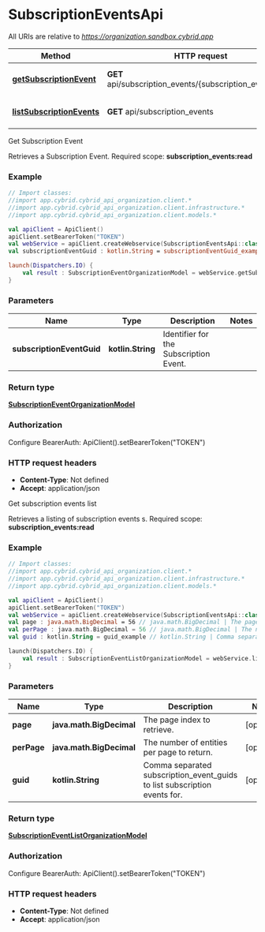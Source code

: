 # SubscriptionEventsApi

All URIs are relative to *https://organization.sandbox.cybrid.app*

Method | HTTP request | Description
------------- | ------------- | -------------
[**getSubscriptionEvent**](SubscriptionEventsApi.md#getSubscriptionEvent) | **GET** api/subscription_events/{subscription_event_guid} | Get Subscription Event 
[**listSubscriptionEvents**](SubscriptionEventsApi.md#listSubscriptionEvents) | **GET** api/subscription_events | Get subscription events list



Get Subscription Event 

Retrieves a Subscription Event.  Required scope: **subscription_events:read**

### Example
```kotlin
// Import classes:
//import app.cybrid.cybrid_api_organization.client.*
//import app.cybrid.cybrid_api_organization.client.infrastructure.*
//import app.cybrid.cybrid_api_organization.client.models.*

val apiClient = ApiClient()
apiClient.setBearerToken("TOKEN")
val webService = apiClient.createWebservice(SubscriptionEventsApi::class.java)
val subscriptionEventGuid : kotlin.String = subscriptionEventGuid_example // kotlin.String | Identifier for the Subscription Event.

launch(Dispatchers.IO) {
    val result : SubscriptionEventOrganizationModel = webService.getSubscriptionEvent(subscriptionEventGuid)
}
```

### Parameters

Name | Type | Description  | Notes
------------- | ------------- | ------------- | -------------
 **subscriptionEventGuid** | **kotlin.String**| Identifier for the Subscription Event. |

### Return type

[**SubscriptionEventOrganizationModel**](SubscriptionEventOrganizationModel.md)

### Authorization


Configure BearerAuth:
    ApiClient().setBearerToken("TOKEN")

### HTTP request headers

 - **Content-Type**: Not defined
 - **Accept**: application/json


Get subscription events list

Retrieves a listing of subscription events s.  Required scope: **subscription_events:read**

### Example
```kotlin
// Import classes:
//import app.cybrid.cybrid_api_organization.client.*
//import app.cybrid.cybrid_api_organization.client.infrastructure.*
//import app.cybrid.cybrid_api_organization.client.models.*

val apiClient = ApiClient()
apiClient.setBearerToken("TOKEN")
val webService = apiClient.createWebservice(SubscriptionEventsApi::class.java)
val page : java.math.BigDecimal = 56 // java.math.BigDecimal | The page index to retrieve.
val perPage : java.math.BigDecimal = 56 // java.math.BigDecimal | The number of entities per page to return.
val guid : kotlin.String = guid_example // kotlin.String | Comma separated subscription_event_guids to list subscription events for.

launch(Dispatchers.IO) {
    val result : SubscriptionEventListOrganizationModel = webService.listSubscriptionEvents(page, perPage, guid)
}
```

### Parameters

Name | Type | Description  | Notes
------------- | ------------- | ------------- | -------------
 **page** | **java.math.BigDecimal**| The page index to retrieve. | [optional]
 **perPage** | **java.math.BigDecimal**| The number of entities per page to return. | [optional]
 **guid** | **kotlin.String**| Comma separated subscription_event_guids to list subscription events for. | [optional]

### Return type

[**SubscriptionEventListOrganizationModel**](SubscriptionEventListOrganizationModel.md)

### Authorization


Configure BearerAuth:
    ApiClient().setBearerToken("TOKEN")

### HTTP request headers

 - **Content-Type**: Not defined
 - **Accept**: application/json

